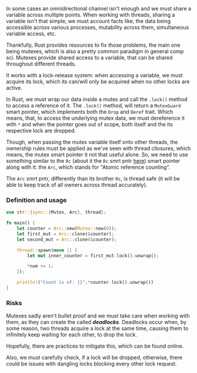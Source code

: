 In some cases an omnidirectional channel isn't enough and we must share a variable across multiple points. 
When working with threads, sharing a variable isn't that simple, we must account facts like, the data being accessible across various processes, mutability across them, simultaneous variable access, etc.

Thankfully, Rust provides resources to fix those problems, the main one being mutexes, which is also a pretty common paradigm in general comp sci. Mutexes provide shared access to a variable, that can be shared throughout different threads. 

It works with a lock-release system: when accessing a variable, we must acquire its lock, which its can/will only be acquired when no other locks are active. 

In Rust, we must wrap our data inside a mutex and call the ``.lock()`` method to access a reference of it. The ``.lock()`` method, will return a ``MutexGuard`` smart pointer, which implements both the ``Drop`` and ``Deref`` trait. 
Which means, that, to access the underlying mutex data, we must dereference it with ``*`` and when the pointer goes out of scope, both itself and the its respective lock are dropped.

Though, when passing the mutex variable itself onto other threads, the ownership rules must be applied as we've seen with thread cllosures, which means, the mutex smart pointer it not that useful alone. 
So, we need to use something similar to the ``Rc`` (about it the ``Rc`` smrt pntr [here](../../Data/Smart_pointers/Rc_(aka_reference_counting))) smart pointer along with it: the ``Arc``, which stands for "Atomic reference counting". 

The ``Arc`` smrt pntr, differently than its brother ``Rc``, is thread safe (it will be able to keep track of all owners across thread accurately).

### Definition and usage
```rust
use str::{sync::{Mutex, Arc}, thread};

fn main() {
	let counter = Arc::new(Mutex::new(0));
	let first_mut = Arc::clone(&counter);
	let second_mut = Arc::clone(&counter);

	thread::spawn(move || {
		let mut inner_counter = first_mut.lock().unwrap();

		*num += 1;
	});

	println!("Count is of: {}",*counter.lock().unwrap())
}
```

### Risks
Mutexes sadly aren't bullet proof and we must take care when working with them, as they can create the called ___deadlocks___. Deadlocks occur when, by some reason, two threads acquire a lock at the same time, causing them to infinitely keep waiting for each other, to drop the lock. 

Hopefully, there are practices to mitigate this, which can be found online.

Also, we must carefully check, if a lock will be dropped, otherwise, there could be issues with dangling locks blocking every other lock request.
